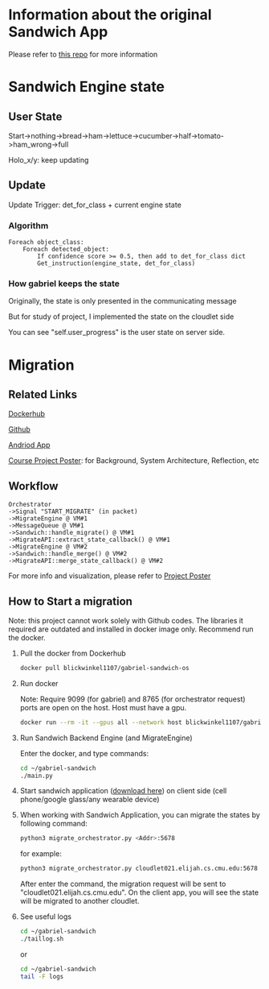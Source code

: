 # Information about the original Sandwich App

Please refer to [this repo](https://github.com/cmusatyalab/gabriel-sandwich#readme) for more information

# Sandwich Engine state

## User State

Start->nothing->bread->ham->lettuce->cucumber->half->tomato->ham_wrong->full

Holo_x/y: keep updating

## Update

Update Trigger: det_for_class + current engine state

### Algorithm
```
Foreach object_class:
    Foreach detected_object:
        If confidence score >= 0.5, then add to det_for_class dict
        Get_instruction(engine_state, det_for_class)
```

### How gabriel keeps the state
Originally, the state is only presented in the communicating message

But for study of project, I implemented the state on the cloudlet side

You can see "self.user_progress" is the user state on server side.

# Migration
## Related Links
[Dockerhub](https://hub.docker.com/repository/docker/blickwinkel1107/gabriel-sandwich-os/general)

[Github](https://github.com/Blickwinkel1107/gabriel-sandwich)

[Andriod App]()

[Course Project Poster](): for Background, System Architecture, Reflection, etc

## Workflow
```
Orchestrator
->Signal "START_MIGRATE" (in packet)
->MigrateEngine @ VM#1
->MessageQueue @ VM#1
->Sandwich::handle_migrate() @ VM#1
->MigrateAPI::extract_state_callback() @ VM#1
->MigrateEngine @ VM#2
->Sandwich::handle_merge() @ VM#2
->MigrateAPI::merge_state_callback() @ VM#2
```
For more info and visualization, please refer to [Project Poster]()

## How to Start a migration
Note: this project cannot work solely with Github codes. The libraries it required are outdated and installed in docker image only. Recommend run the docker.

1. Pull the docker from Dockerhub
   ```bash
   docker pull blickwinkel1107/gabriel-sandwich-os
   ```
2. Run docker
   
   Note: Require 9099 (for gabriel) and 8765 (for orchestrator request) ports are open on the host. Host must have a gpu.
   ```bash
   docker run --rm -it --gpus all --network host blickwinkel1107/gabriel-sandwich-os
   ```
3. Run Sandwich Backend Engine (and MigrateEngine)
   
   Enter the docker, and type commands:
   ```bash
   cd ~/gabriel-sandwich
   ./main.py
   ```
4. Start sandwich application ([download here]()) on client side (cell phone/google glass/any wearable device)
   
5. When working with Sandwich Application, you can migrate the states by following command:
   ```bash
   python3 migrate_orchestrator.py <Addr>:5678
   ``` 
   for example:
   ```bash
   python3 migrate_orchestrator.py cloudlet021.elijah.cs.cmu.edu:5678
   ```
   After enter the command, the migration request will be sent to "cloudlet021.elijah.cs.cmu.edu".
   On the client app, you will see the state will be migrated to another cloudlet. 

6. See useful logs
   ```bash
   cd ~/gabriel-sandwich
   ./taillog.sh
   ```
   or
   ```bash
   cd ~/gabriel-sandwich
   tail -F logs
   ```
